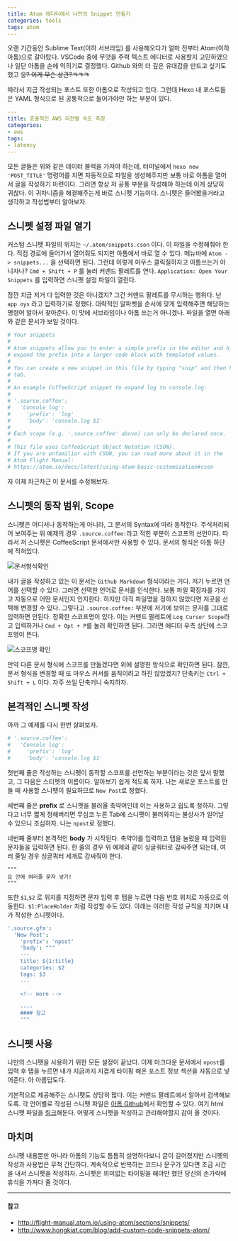```yaml
---
title: Atom 에디터에서 나만의 Snippet 만들기
categories: tools
tags: atom
---
```

오랜 기간동안 Sublime Text(이하 서브라임) 를 사용해오다가 얼마 전부터 Atom(이하 아톰)으로 갈아탔다. VSCode 중에 무엇을 주력 텍스트 에디터로 사용할지 고민하였으나 일단 아톰을 손에 익히기로 결정했다. Github 와의 더 깊은 유대감을 만드고 싶기도 했고 ~~응? 이게 무슨 상관?ㅋㅋㅋ~~

<!-- more -->

따라서 지금 작성되는 포스트 또한 아톰으로 작성되고 있다. 그런데 Hexo 내 포스트들은 YAML 형식으로 된 공통적으로 들어가야만 하는 부분이 있다.

```yaml
---
title: 효율적인 AWS 리전별 속도 측정
categories:
- aws
tags:
- latency
---
```

모든 글들은 위와 같은 데이터 블럭을 가져야 하는데, 터미널에서 `hexo new 'POST_TITLE'` 명령어를 치면 자동적으로 파일을 생성해주지만 보통 바로 아톰을 열어서 글을 작성하기 마련이다. 그러면 항상 저 공통 부분을 작성해야 하는데 이게 상당히 귀찮다. 이 귀차니즘을 해결해주는게 바로 스니펫 기능이다. 스니펫은 들어봤을거라고 생각하고 작성법부터 알아보자.

## 스니펫 설정 파일 열기
커스텀 스니펫 파일의 위치는 `~/.atom/snippets.cson` 이다. 이 파일을 수정해줘야 한다. 직접 경로에 들어가서 열어줘도 되지만 아톰에서 바로 열 수 있다. 메뉴바에 `Atom -> snippets...` 을 선택하면 된다. 그런데 이렇게 마우스 클릭질하자고 아톰쓰는거 아니자나? `Cmd + Shift + P` 를 눌러 커맨드 팔레트를 연다. `Application: Open Your Snippets` 를 입력하면 스니펫 설정 파일이 열린다.

잠깐 지금 저거 다 입력한 것은 아니겠지? 그건 커맨드 팔레트를 무시하는 행위다. 난 `app oys` 라고 입력하기로 정했다. 대략적인 알파벳을 순서에 맞게 입력해주면 해당하는 명령어 알아서 찾아준다. 이 맛에 서브라임이나 아톰 쓰는거 아니겠나. 파일을 열면 아래와 같은 문서가 보일 것이다.

```cson
# Your snippets
#
# Atom snippets allow you to enter a simple prefix in the editor and hit tab to
# expand the prefix into a larger code block with templated values.
#
# You can create a new snippet in this file by typing "snip" and then hitting
# tab.
#
# An example CoffeeScript snippet to expand log to console.log:
#
# '.source.coffee':
#   'Console log':
#     'prefix': 'log'
#     'body': 'console.log $1'
#
# Each scope (e.g. '.source.coffee' above) can only be declared once.
#
# This file uses CoffeeScript Object Notation (CSON).
# If you are unfamiliar with CSON, you can read more about it in the
# Atom Flight Manual:
# https://atom.io/docs/latest/using-atom-basic-customization#cson
```
자 이제 차근차근 이 문서를 수정해보자.

## 스니펫의 동작 범위, Scope
스니펫은 어디서나 동작하는게 아니라, 그 문서의 Syntax에 따라 동작한다. 주석처리되어 보여주는 위 예제의 경우 `.source.coffee:`라고 적힌 부분이 스코프의 선언이다. 따라서 저 스니펫은 CoffeeScript 문서에서만 사용할 수 있다. 문서의 형식은 아톰 하단에 적혀있다.

![문서형식확인](https://lh3.googleusercontent.com/ckaSBVO0lLLBidbjcLV36ub_k-31uAOitMUZnV5raRdSLeGlUyxSgHFYGCUqKma9lq3OU7GbLztUfCEI2ogy5iINIb7XcBdgOf9xRBpWUgjgNHscONg7z2B8LvK_PQGR74j0hAOShpIuDgbYZezrOlKhN1PYWTpTdwJgOvaBbbQrEozLaSJZg4r9NSdBjOWZ0iFDxbEN5XAnh2vP3CsNPT1bnSVvEtRrh0Jj6JzdM5XZDHiHO2zApdq9QgIOxTSlq2l7IPZmT8FR9bUCKKOR4qEWZdlHWQnAMIJSGls3gbGqZrzdQUxJa7d3K6TnhxhtlVlGvkuzw0lmajQ4IhNhKhoZ783Lh2YtmNsZAqYczl9BkLu2_T1jOC1PNDSkV60gl_4TwW9DQhhDZ-FHz6cT2HXA1CaIUG6h-m3C0u3IAY2ACMn6YIVFeU7NBO3K71FEavIMsaaROCoi5gg4yXzhBChiCboW7TwwWs7sSWqMf85j8FIllWA5y9EK4yQ0DBRzO3WUinwyJgKUhjrBup_2lfKbt-v-R9vhD-iFUY3hCUy8aEZ00RqEgmtOUSs4lcAwsbv5-YZKbf3TI66X1lBdbbCjBvB7Cb6a7dMpLm1aqYEwbx95=w605-h307-no)

내가 글을 작성하고 있는 이 문서는 `Github Markdown` 형식이라는 거다. 저기 누르면 언어를 선택할 수 있다. 그러면 선택한 언어로 문서를 인식한다. 보통 파일 확장자를 가지고 자동으로 어떤 문서인지 인지한다. 하지만 아직 파일명을 정하지 않았다면 저곳을 선택해 변경할 수 있다. 그렇다고 `.source.coffee:` 부분에 저기에 보이는 문자를 그대로 입력하면 안된다. 정확한 스코프명이 있다. 이는 커맨드 팔레트에 `Log Cursor Scope`라고 입력하거나 `Cmd + Opt + P`를 눌러 확인하면 된다. 그러면 에디터 우측 상단에 스코프명이 뜬다.

![스코프명 확인](https://lh3.googleusercontent.com/a6ZCFLiQrIHQPTirCWFOWBlqMl2-Z8evk3M6KZQWrFDP7Ap7W6_uqLP5Rp1EGtJswnL1hRifkjli2wqIw2hcgQfDsYIH1Mkwm7ML_dYhmZpLY828ErTPUL2xIW8xukFape83ATywjvTSXL5YxcXrA2xvjk7bfO-PG0uN03YJ9zgdCXECpZ5MPKjwiNUKOz8FQYXWoq0HtJDdFNlliWYDlHNObCWLAWxAyAGViVM4wKF3UU0JcTSqGT7s0B3sirhye3jwvf0sI4NviR4ncWAGXNr7cLu6jLkboiAiNvwWSk1SFKZojpHszuNDE9GCLEl9iHtdxfl8aCWZfKPGzv7wII3y0BBmiNfN2auhuDyDP3uW5S8eiqYOA1k2A1BRTRkwgLYYvmDwfGDLPYrcKxV3Ze0yHQoBvg5HsIDI8ald1XeVUM-FU88r9f5G32ja9f6pCDwbHkUUnZVSy7vD5XPRo0Xx5MPWX0myIa8YdNYdnqX2jmeszydvrRDSGf83ybzI5jqLr_gbYyK-HiINdWzzn9zW5tf1-pqcH-FxGNL_Pp7rNW-DV_69U3lqg0hy2d9uQLOg_HlBMBrUNjpMYMbEZF_ITeB7pi2th2CrRQUt0ax8mSXB=w571-h219-no)

만약 다른 문서 형식에 스코프를 만들겠다면 위에 설명한 방식으로 확인하면 된다. 잠깐, 문서 형식을 변경할 때 또 마우스 커서를 움직이려고 하진 않았겠지? 단축키는 `Ctrl + Shift + L` 이다. 자주 쓰일 단축키니 숙지하자.

## 본격적인 스니펫 작성
아까 그 예제를 다시 한번 살펴보자.

```cson
# '.source.coffee':
#   'Console log':
#     'prefix': 'log'
#     'body': 'console.log $1'
```

첫번째 줄은 작성하는 스니펫이 동작할 스코프를 선언하는 부분이라는 것은 앞서 말했고, 그 다음은 스티펫의 이름이다. 알아보기 쉽게 적도록 하자. 나는 새로운 포스트를 만들 때 사용할 스니펫이 필요하므로 `New Post`로 정했다.

세번째 줄은 **prefix** 로 스니펫을 불러올 축약어인데 이는 사용하고 쉽도록 정하자. 그렇다고 너무 짧게 정해버리면 무심코 누른 Tab에 스니펫이 불러와지는 불상사가 일어날 수 있으니 조심하자. 나는 `npost`로 정했다.

네번째 줄부터 본격적인 **body** 가 시작된다. 축약어를 입력하고 탭을 눌렀을 때 입력된 문자들을 입력하면 된다. 한 줄의 경우 위 예제와 같이 싱글쿼터로 감싸주면 되는데, 여러 줄일 경우 싱글쿼터 세개로 감싸줘야 한다.

```
"""
요 안에 여러줄 문자 넣기!
"""
```

또한 `$1`,`$2` 로 위치를 지정하면 문자 입력 후 탭을 누르면 다음 번호 위치로 자동으로 이동한다. `$1:PlaceHolder` 처럼 작성할 수도 있다. 아래는 이러한 작성 규칙을 지키며 내가 작성한 스니펫이다.

```cson
'.source.gfm':
  'New Post':
    'prefix': 'npost'
    'body': """
    ---
    title: ${1:title}
    categories: $2
    tags: $3
    ---

    <!-- more -->

    ----
    #### 참고
    """
```

## 스니펫 사용
나만의 스니펫을 사용하기 위한 모든 설정이 끝났다. 이제 마크다운 문서에서 `npost`를 입력 후 탭을 누르면 내가 지금까지 지겹게 타이핑 해온 포스트 정보 섹션을 자동으로 넣어준다. 아 아름답도다.

기본적으로 제공해주는 스니펫도 상당히 많다. 이는 커맨드 팔레트에서 알아서 검색해보도록. 각 언어별로 작성된 스니펫 파일은 [아톰 Github](https://github.com/atom)에서 확인할 수 있다. 여기 html 스니펫 파일을 [링크](https://github.com/atom/language-html/blob/master/snippets/language-html.cson)해둔다. 어떻게 스니펫을 작성하고 관리해야할지 감이 올 것이다.

## 마치며
스니펫 내용뿐만 아니라 아톰의 기능도 틈틈히 설명하다보니 글이 길어졌지만 스니펫의 작성과 사용법은 무척 간단하다. 계속적으로 반복하는 코드나 문구가 있다면 조금 시간을 내서 스니펫을 작성하자. 스니펫은 의미없는 타이핑을 해야만 했던 당신의 손가락에 휴식을 가져다 줄 것이다.

----
#### 참고
- http://flight-manual.atom.io/using-atom/sections/snippets/
- http://www.hongkiat.com/blog/add-custom-code-snippets-atom/
